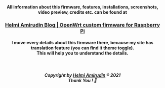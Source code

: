 <h4 align="center">All information about this firmware, features, installations, screenshots, video preview, credits etc. can be found at</h4>
<h3 align="center"><a href="https://www.helmiau.com/blog/openwrt-rpi">Helmi Amirudin Blog | OpenWrt custom firmware for Raspberry Pi</a></h3>
<h4 align="center">I move every details about this firmware there, because my site has translation feature (you can find it theme toggle).<br>This will help you to understand the details.</h4>
<br>
<h5 align="center">Copyright by <a href="http://www.helmiau.com">Helmi Amirudin</a> ® 2021 <br> Thank You ! 🤝</h5>
